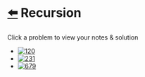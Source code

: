 # [⬅️](../README.md) Recursion 

Click a problem to view your notes & solution

- [![120](https://img.shields.io/badge/120-Triangle-yellow)](/problems/120.md)
- [![231](https://img.shields.io/badge/231-Power_of_Two-brightgreen)](/problems/231.md)
- [![679](https://img.shields.io/badge/679-24_Game-red)](/problems/679.md)
